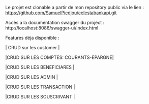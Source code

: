 
Le projet est clonable a partir de mon repository public via le lien : https://github.com/SamuelPiedjou/celestabankapi.git

Accès a la documentation swagger du project :
    http://localhost:8086/swagger-ui/index.html
    

Features déja disponible : 

| CRUD sur les customer |

|CRUD SUR LES COMPTES: COURANTS-EPARGNE|

|CRUD SUR LES BENEFICIARES |

|CRUD SUR LES ADMIN |

|CRUD SUR LES TRANSACTION |

|CRUD SUR LES SOUSCRIVANT |